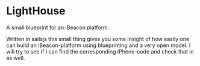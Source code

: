 # LightHouse

A small blueprint for an iBeacon platform.


Written in sailsjs this small thing gives you some insight of how easily one can build an iBeacon-platform using 
blueprinting and a very open model. I will try to see if I can find the corresponding iPhone-code and check that in as well.

